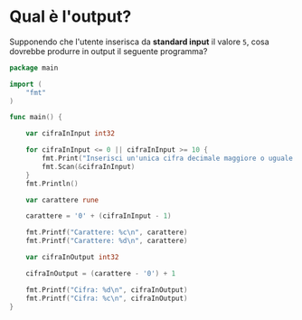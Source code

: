 # Qual è l'output?

Supponendo che l'utente inserisca da **standard input** il valore `5`, cosa dovrebbe produrre in output il seguente programma?

```go
package main

import (
	"fmt"
)

func main() {

	var cifraInInput int32

	for cifraInInput <= 0 || cifraInInput >= 10 {
		fmt.Print("Inserisci un'unica cifra decimale maggiore o uguale a 1: ")
		fmt.Scan(&cifraInInput)
	}
	fmt.Println()

	var carattere rune

	carattere = '0' + (cifraInInput - 1)

	fmt.Printf("Carattere: %c\n", carattere)
    fmt.Printf("Carattere: %d\n", carattere)

	var cifraInOutput int32

	cifraInOutput = (carattere - '0') + 1

	fmt.Printf("Cifra: %d\n", cifraInOutput)
    fmt.Printf("Cifra: %c\n", cifraInOutput)
}
```
